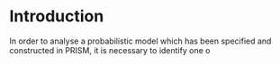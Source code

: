 # Introduction

In order to analyse a probabilistic model which has been specified and constructed in PRISM, it is necessary to identify one o